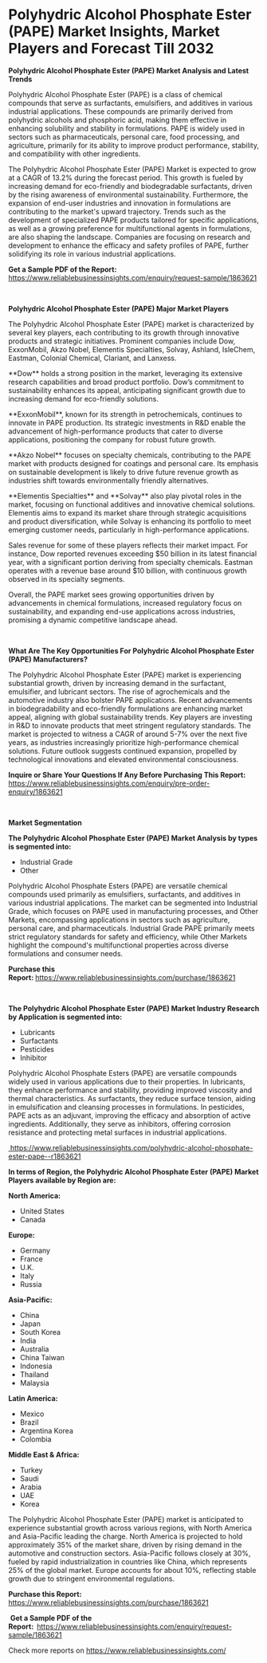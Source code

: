 <p><h1>Polyhydric Alcohol Phosphate Ester (PAPE) Market Insights, Market Players and Forecast Till 2032</h1></p><p><strong>Polyhydric Alcohol Phosphate Ester (PAPE) Market Analysis and Latest Trends</strong></p>
<p><p>Polyhydric Alcohol Phosphate Ester (PAPE) is a class of chemical compounds that serve as surfactants, emulsifiers, and additives in various industrial applications. These compounds are primarily derived from polyhydric alcohols and phosphoric acid, making them effective in enhancing solubility and stability in formulations. PAPE is widely used in sectors such as pharmaceuticals, personal care, food processing, and agriculture, primarily for its ability to improve product performance, stability, and compatibility with other ingredients.</p><p>The Polyhydric Alcohol Phosphate Ester (PAPE) Market is expected to grow at a CAGR of 13.2% during the forecast period. This growth is fueled by increasing demand for eco-friendly and biodegradable surfactants, driven by the rising awareness of environmental sustainability. Furthermore, the expansion of end-user industries and innovation in formulations are contributing to the market's upward trajectory. Trends such as the development of specialized PAPE products tailored for specific applications, as well as a growing preference for multifunctional agents in formulations, are also shaping the landscape. Companies are focusing on research and development to enhance the efficacy and safety profiles of PAPE, further solidifying its role in various industrial applications.</p></p>
<p><strong>Get a Sample PDF of the Report:&nbsp;</strong> <a href="https://www.reliablebusinessinsights.com/enquiry/request-sample/1863621?utm_campaign=3051&utm_medium=2&utm_source=Github&utm_content=ia&utm_term=03042025&utm_id=polyhydric-alcohol-phosphate-ester-pape">https://www.reliablebusinessinsights.com/enquiry/request-sample/1863621</a></p>
<p>&nbsp;</p>
<p><strong>Polyhydric Alcohol Phosphate Ester (PAPE) Major Market Players</strong></p>
<p><p>The Polyhydric Alcohol Phosphate Ester (PAPE) market is characterized by several key players, each contributing to its growth through innovative products and strategic initiatives. Prominent companies include Dow, ExxonMobil, Akzo Nobel, Elementis Specialties, Solvay, Ashland, IsleChem, Eastman, Colonial Chemical, Clariant, and Lanxess.</p><p>**Dow** holds a strong position in the market, leveraging its extensive research capabilities and broad product portfolio. Dow’s commitment to sustainability enhances its appeal, anticipating significant growth due to increasing demand for eco-friendly solutions.</p><p>**ExxonMobil**, known for its strength in petrochemicals, continues to innovate in PAPE production. Its strategic investments in R&D enable the advancement of high-performance products that cater to diverse applications, positioning the company for robust future growth.</p><p>**Akzo Nobel** focuses on specialty chemicals, contributing to the PAPE market with products designed for coatings and personal care. Its emphasis on sustainable development is likely to drive future revenue growth as industries shift towards environmentally friendly alternatives.</p><p>**Elementis Specialties** and **Solvay** also play pivotal roles in the market, focusing on functional additives and innovative chemical solutions. Elementis aims to expand its market share through strategic acquisitions and product diversification, while Solvay is enhancing its portfolio to meet emerging customer needs, particularly in high-performance applications.</p><p>Sales revenue for some of these players reflects their market impact. For instance, Dow reported revenues exceeding $50 billion in its latest financial year, with a significant portion deriving from specialty chemicals. Eastman operates with a revenue base around $10 billion, with continuous growth observed in its specialty segments.</p><p>Overall, the PAPE market sees growing opportunities driven by advancements in chemical formulations, increased regulatory focus on sustainability, and expanding end-use applications across industries, promising a dynamic competitive landscape ahead.</p></p>
<p>&nbsp;</p>
<p><strong>What Are The Key Opportunities For Polyhydric Alcohol Phosphate Ester (PAPE) Manufacturers?</strong></p>
<p><p>The Polyhydric Alcohol Phosphate Ester (PAPE) market is experiencing substantial growth, driven by increasing demand in the surfactant, emulsifier, and lubricant sectors. The rise of agrochemicals and the automotive industry also bolster PAPE applications. Recent advancements in biodegradability and eco-friendly formulations are enhancing market appeal, aligning with global sustainability trends. Key players are investing in R&D to innovate products that meet stringent regulatory standards. The market is projected to witness a CAGR of around 5-7% over the next five years, as industries increasingly prioritize high-performance chemical solutions. Future outlook suggests continued expansion, propelled by technological innovations and elevated environmental consciousness.</p></p>
<p><strong>Inquire or Share Your Questions If Any Before Purchasing This Report:</strong> <a href="https://www.reliablebusinessinsights.com/enquiry/pre-order-enquiry/1863621?utm_campaign=3051&utm_medium=2&utm_source=Github&utm_content=ia&utm_term=03042025&utm_id=polyhydric-alcohol-phosphate-ester-pape">https://www.reliablebusinessinsights.com/enquiry/pre-order-enquiry/1863621</a></p>
<p>&nbsp;</p>
<p><strong>Market Segmentation</strong></p>
<p><strong>The Polyhydric Alcohol Phosphate Ester (PAPE) Market Analysis by types is segmented into:</strong></p>
<p><ul><li>Industrial Grade</li><li>Other</li></ul></p>
<p><p>Polyhydric Alcohol Phosphate Esters (PAPE) are versatile chemical compounds used primarily as emulsifiers, surfactants, and additives in various industrial applications. The market can be segmented into Industrial Grade, which focuses on PAPE used in manufacturing processes, and Other Markets, encompassing applications in sectors such as agriculture, personal care, and pharmaceuticals. Industrial Grade PAPE primarily meets strict regulatory standards for safety and efficiency, while Other Markets highlight the compound's multifunctional properties across diverse formulations and consumer needs.</p></p>
<p><strong>Purchase this Report:&nbsp;</strong><a href="https://www.reliablebusinessinsights.com/purchase/1863621?utm_campaign=3051&utm_medium=2&utm_source=Github&utm_content=ia&utm_term=03042025&utm_id=polyhydric-alcohol-phosphate-ester-pape">https://www.reliablebusinessinsights.com/purchase/1863621</a></p>
<p>&nbsp;</p>
<p><strong>The Polyhydric Alcohol Phosphate Ester (PAPE) Market Industry Research by Application is segmented into:</strong></p>
<p><ul><li>Lubricants</li><li>Surfactants</li><li>Pesticides</li><li>Inhibitor</li></ul></p>
<p><p>Polyhydric Alcohol Phosphate Esters (PAPE) are versatile compounds widely used in various applications due to their properties. In lubricants, they enhance performance and stability, providing improved viscosity and thermal characteristics. As surfactants, they reduce surface tension, aiding in emulsification and cleansing processes in formulations. In pesticides, PAPE acts as an adjuvant, improving the efficacy and absorption of active ingredients. Additionally, they serve as inhibitors, offering corrosion resistance and protecting metal surfaces in industrial applications.</p></p>
<p><a href="https://www.reliablebusinessinsights.com/polyhydric-alcohol-phosphate-ester-pape--r1863621?utm_campaign=3051&utm_medium=2&utm_source=Github&utm_content=ia&utm_term=03042025&utm_id=polyhydric-alcohol-phosphate-ester-pape">&nbsp;https://www.reliablebusinessinsights.com/polyhydric-alcohol-phosphate-ester-pape--r1863621</a></p>
<p><strong>In terms of Region, the Polyhydric Alcohol Phosphate Ester (PAPE) Market Players available by Region are:</strong></p>
<p>
    <p> <strong> North America: </strong>
        <ul>
            <li>United States</li>
            <li>Canada</li>
        </ul>
        </p> 
    <p> <strong> Europe: </strong>
        <ul>
            <li>Germany</li>
            <li>France</li>
            <li>U.K.</li>
            <li>Italy</li>
            <li>Russia</li>
        </ul>
        </p> 
    <p> <strong> Asia-Pacific: </strong>
        <ul>
            <li>China</li>
            <li>Japan</li>
            <li>South Korea</li>
            <li>India</li>
            <li>Australia</li>
            <li>China Taiwan</li>
            <li>Indonesia</li>
            <li>Thailand</li>
            <li>Malaysia</li>
        </ul>
        </p> 
    <p> <strong> Latin America: </strong>
        <ul>
            <li>Mexico</li>
            <li>Brazil</li>
            <li>Argentina Korea</li>
            <li>Colombia</li>
        </ul>
        </p> 
    <p> <strong> Middle East & Africa: </strong>
        <ul>
            <li>Turkey</li>
            <li>Saudi</li>
            <li>Arabia</li>
            <li>UAE</li>
            <li>Korea</li>
        </ul>
    </p>
    </p>
<p><p>The Polyhydric Alcohol Phosphate Ester (PAPE) market is anticipated to experience substantial growth across various regions, with North America and Asia-Pacific leading the charge. North America is projected to hold approximately 35% of the market share, driven by rising demand in the automotive and construction sectors. Asia-Pacific follows closely at 30%, fueled by rapid industrialization in countries like China, which represents 25% of the global market. Europe accounts for about 10%, reflecting stable growth due to stringent environmental regulations.</p></p>
<p><strong>Purchase this Report: </strong><a href="https://www.reliablebusinessinsights.com/purchase/1863621?utm_campaign=3051&utm_medium=2&utm_source=Github&utm_content=ia&utm_term=03042025&utm_id=polyhydric-alcohol-phosphate-ester-pape">https://www.reliablebusinessinsights.com/purchase/1863621</a></p>
<p>&nbsp;<strong>Get a Sample PDF of the Report:&nbsp;&nbsp;</strong><a href="https://www.reliablebusinessinsights.com/enquiry/request-sample/1863621?utm_campaign=3051&utm_medium=2&utm_source=Github&utm_content=ia&utm_term=03042025&utm_id=polyhydric-alcohol-phosphate-ester-pape">https://www.reliablebusinessinsights.com/enquiry/request-sample/1863621</a></p>
<p><strong></strong></p>
<p>Check more reports on <a href="https://www.reliablebusinessinsights.com/?utm_campaign=3051&utm_medium=2&utm_source=Github&utm_content=ia&utm_term=03042025&utm_id=polyhydric-alcohol-phosphate-ester-pape">https://www.reliablebusinessinsights.com/</a></p>